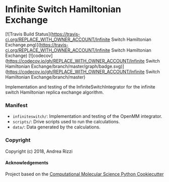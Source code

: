 Infinite Switch Hamiltonian Exchange
==============================
[//]: # (Badges)
[![Travis Build Status](https://travis-ci.org/REPLACE_WITH_OWNER_ACCOUNT/Infinite Switch Hamiltonian Exchange.png)](https://travis-ci.org/REPLACE_WITH_OWNER_ACCOUNT/Infinite Switch Hamiltonian Exchange)
[![codecov](https://codecov.io/gh/REPLACE_WITH_OWNER_ACCOUNT/Infinite Switch Hamiltonian Exchange/branch/master/graph/badge.svg)](https://codecov.io/gh/REPLACE_WITH_OWNER_ACCOUNT/Infinite Switch Hamiltonian Exchange/branch/master)

Implementation and testing of the InfiniteSwitchIntegrator for the infinite switch Hamiltonian replica exchange algorithm.

### Manifest

- `infiniteswitch/`: Implementation and testing of the OpenMM integrator.
- `scripts/`: Drive scripts used to run the calculations.
- `data/`: Data generated by the calculations.

### Copyright

Copyright (c) 2018, Andrea Rizzi


#### Acknowledgements

Project based on the 
[Computational Molecular Science Python Cookiecutter](https://github.com/molssi/cookiecutter-cms)
